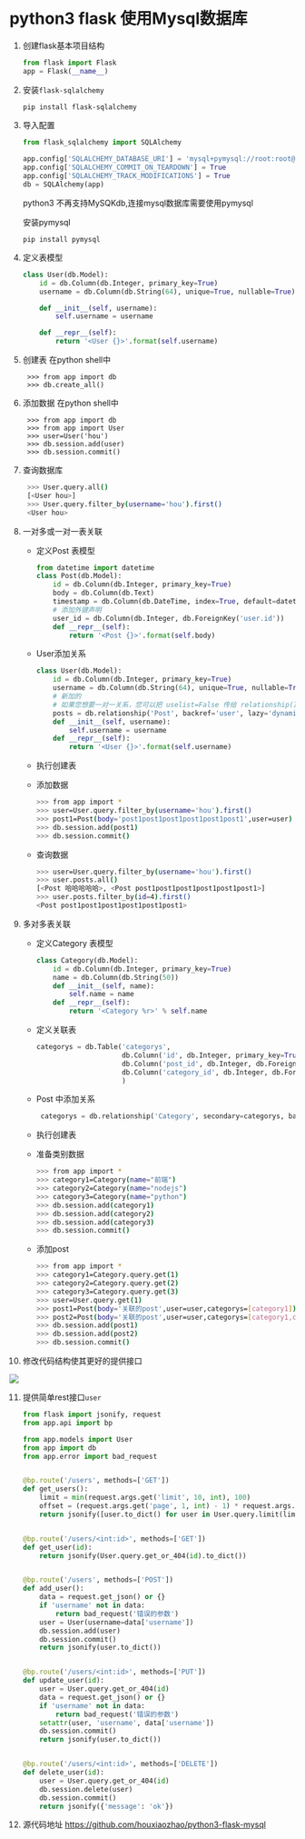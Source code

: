 # python3 flask 使用Mysql数据库

1. 创建flask基本项目结构

    ```python
    from flask import Flask
    app = Flask(__name__)
    ```

2. 安装`flask-sqlalchemy`
    ```commandline
    pip install flask-sqlalchemy
    ```

3. 导入配置
    ```python
    from flask_sqlalchemy import SQLAlchemy
     
    app.config['SQLALCHEMY_DATABASE_URI'] = 'mysql+pymysql://root:root@localhost/hhh'
    app.config['SQLALCHEMY_COMMIT_ON_TEARDOWN'] = True
    app.config['SQLALCHEMY_TRACK_MODIFICATIONS'] = True
    db = SQLAlchemy(app)
    ```
    python3 不再支持MySQKdb,连接mysql数据库需要使用pymysql

    安装pymysql

    `pip install pymysql`

4. 定义表模型
    ```python
    class User(db.Model):
        id = db.Column(db.Integer, primary_key=True)
        username = db.Column(db.String(64), unique=True, nullable=True)
    
        def __init__(self, username):
            self.username = username
    
        def __repr__(self):
            return '<User {}>'.format(self.username)
    ```

5. 创建表
   在python shell中

   ```commandline
    >>> from app import db
    >>> db.create_all()
   ```

6. 添加数据
   在python shell中
   ```commandline
    >>> from app import db
    >>> from app import User
    >>> user=User('hou')
    >>> db.session.add(user)
    >>> db.session.commit()
   ```

7. 查询数据库

   ```bash
    >>> User.query.all()
    [<User hou>]
    >>> User.query.filter_by(username='hou').first()
    <User hou>
   ```

8. 一对多或一对一表关联

   - 定义Post 表模型

     ```python
     from datetime import datetime
     class Post(db.Model):
         id = db.Column(db.Integer, primary_key=True)
         body = db.Column(db.Text)
         timestamp = db.Column(db.DateTime, index=True, default=datetime.utcnow)
         # 添加外键声明
         user_id = db.Column(db.Integer, db.ForeignKey('user.id'))
         def __repr__(self):
             return '<Post {}>'.format(self.body)
     ```

   - User添加关系

     ```python
     class User(db.Model):
         id = db.Column(db.Integer, primary_key=True)
         username = db.Column(db.String(64), unique=True, nullable=True)
         # 新加的
         # 如果您想要一对一关系，您可以把 uselist=False 传给 relationship() 。
         posts = db.relationship('Post', backref='user', lazy='dynamic')
         def __init__(self, username):
             self.username = username
         def __repr__(self):
             return '<User {}>'.format(self.username)
     ```

   - 执行创建表

   - 添加数据

     ```bash
     >>> from app import *
     >>> user=User.query.filter_by(username='hou').first()
     >>> post1=Post(body='post1post1post1post1post1post1',user=user)
     >>> db.session.add(post1)
     >>> db.session.commit()
     ```

   - 查询数据

     ```bash
     >>> user=User.query.filter_by(username='hou').first()
     >>> user.posts.all()
     [<Post 哈哈哈哈哈>, <Post post1post1post1post1post1post1>]
     >>> user.posts.filter_by(id=4).first()
     <Post post1post1post1post1post1post1>
     ```

9. 多对多表关联

   - 定义Category 表模型

     ```python
     class Category(db.Model):
         id = db.Column(db.Integer, primary_key=True)
         name = db.Column(db.String(50))
         def __init__(self, name):
             self.name = name
         def __repr__(self):
             return '<Category %r>' % self.name
     ```

   - 定义关联表

     ```python
     categorys = db.Table('categorys',
                          db.Column('id', db.Integer, primary_key=True),
                          db.Column('post_id', db.Integer, db.ForeignKey('post.id')),
                          db.Column('category_id', db.Integer, db.ForeignKey('category.id'))
                          )
     ```

   - Post 中添加关系

     ```python
      categorys = db.relationship('Category', secondary=categorys, backref=db.backref('posts', lazy='dynamic'))
     ```

   - 执行创建表

   - 准备类别数据

     ```bash
     >>> from app import *
     >>> category1=Category(name="前端")
     >>> category2=Category(name="nodejs")
     >>> category3=Category(name="python")
     >>> db.session.add(category1)
     >>> db.session.add(category2)
     >>> db.session.add(category3)
     >>> db.session.commit()
     ```

   - 添加post

     ```bash
     >>> from app import *
     >>> category1=Category.query.get(1)
     >>> category2=Category.query.get(2)
     >>> category3=Category.query.get(3)
     >>> user=User.query.get(1)
     >>> post1=Post(body='关联的post',user=user,categorys=[category1])
     >>> post2=Post(body='关联的post',user=user,categorys=[category1,category2,category3])
     >>> db.session.add(post1)
     >>> db.session.add(post2)
     >>> db.session.commit()
     ```

10. 修改代码结构使其更好的提供接口

   ![](http://obr4xf51d.bkt.clouddn.com/18-8-25/83459102.jpg)

11. 提供简单rest接口`user`

    ```python
    from flask import jsonify, request
    from app.api import bp
    
    from app.models import User
    from app import db
    from app.error import bad_request
    
    
    @bp.route('/users', methods=['GET'])
    def get_users():
        limit = min(request.args.get('limit', 10, int), 100)
        offset = (request.args.get('page', 1, int) - 1) * request.args.get('limit', 10, int)
        return jsonify([user.to_dict() for user in User.query.limit(limit).offset(offset).all()])
    
    
    @bp.route('/users/<int:id>', methods=['GET'])
    def get_user(id):
        return jsonify(User.query.get_or_404(id).to_dict())
    
    
    @bp.route('/users', methods=['POST'])
    def add_user():
        data = request.get_json() or {}
        if 'username' not in data:
            return bad_request('错误的参数')
        user = User(username=data['username'])
        db.session.add(user)
        db.session.commit()
        return jsonify(user.to_dict())
    
    
    @bp.route('/users/<int:id>', methods=['PUT'])
    def update_user(id):
        user = User.query.get_or_404(id)
        data = request.get_json() or {}
        if 'username' not in data:
            return bad_request('错误的参数')
        setattr(user, 'username', data['username'])
        db.session.commit()
        return jsonify(user.to_dict())
    
    
    @bp.route('/users/<int:id>', methods=['DELETE'])
    def delete_user(id):
        user = User.query.get_or_404(id)
        db.session.delete(user)
        db.session.commit()
        return jsonify({'message': 'ok'})
    
    ```

12. 源代码地址 https://github.com/houxiaozhao/python3-flask-mysql